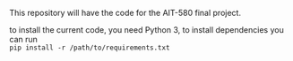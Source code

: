 This repository will have the code for the AIT-580 final project.

to install the current code, you need Python 3, to install dependencies you can run  
`pip install -r /path/to/requirements.txt`

